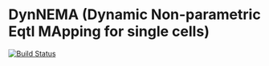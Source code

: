 # DynNEMA (Dynamic Non-parametric Eqtl MApping for single cells)

[![Build Status](https://github.com/joseah/DynNEMA.jl/actions/workflows/CI.yml/badge.svg?branch=main)](https://github.com/joseah/DynNEMA.jl/actions/workflows/CI.yml?query=branch%3Amain)
